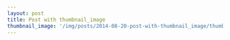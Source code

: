 ```yaml
---
layout: post
title: Post with thumbnail_image
thumbnail_image: '/img/posts/2014-08-20-post-with-thumbnail_image/thumbnail.png'
---
```

